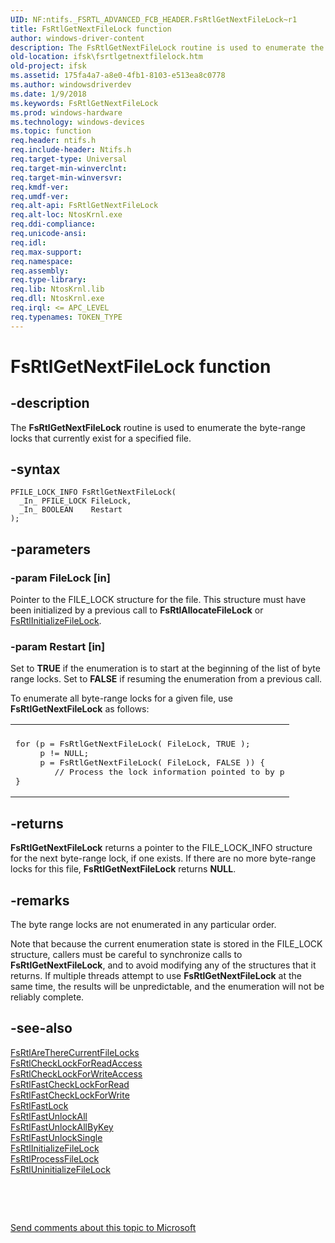 ```yaml
---
UID: NF:ntifs._FSRTL_ADVANCED_FCB_HEADER.FsRtlGetNextFileLock~r1
title: FsRtlGetNextFileLock function
author: windows-driver-content
description: The FsRtlGetNextFileLock routine is used to enumerate the byte-range locks that currently exist for a specified file.
old-location: ifsk\fsrtlgetnextfilelock.htm
old-project: ifsk
ms.assetid: 175fa4a7-a8e0-4fb1-8103-e513ea8c0778
ms.author: windowsdriverdev
ms.date: 1/9/2018
ms.keywords: FsRtlGetNextFileLock
ms.prod: windows-hardware
ms.technology: windows-devices
ms.topic: function
req.header: ntifs.h
req.include-header: Ntifs.h
req.target-type: Universal
req.target-min-winverclnt: 
req.target-min-winversvr: 
req.kmdf-ver: 
req.umdf-ver: 
req.alt-api: FsRtlGetNextFileLock
req.alt-loc: NtosKrnl.exe
req.ddi-compliance: 
req.unicode-ansi: 
req.idl: 
req.max-support: 
req.namespace: 
req.assembly: 
req.type-library: 
req.lib: NtosKrnl.lib
req.dll: NtosKrnl.exe
req.irql: <= APC_LEVEL
req.typenames: TOKEN_TYPE
---
```


# FsRtlGetNextFileLock function



## -description
The <b>FsRtlGetNextFileLock</b> routine is used to enumerate the byte-range locks that currently exist for a specified file.



## -syntax

````
PFILE_LOCK_INFO FsRtlGetNextFileLock(
  _In_ PFILE_LOCK FileLock,
  _In_ BOOLEAN    Restart
);
````


## -parameters

### -param FileLock [in]

Pointer to the FILE_LOCK structure for the file. This structure must have been initialized by a previous call to <b>FsRtlAllocateFileLock</b> or <a href="..\ntifs\nf-ntifs-_fsrtl_advanced_fcb_header-fsrtlinitializefilelock~r2.md">FsRtlInitializeFileLock</a>.


### -param Restart [in]

Set to <b>TRUE</b> if the enumeration is to start at the beginning of the list of byte range locks. Set to <b>FALSE</b> if resuming the enumeration from a previous call.

To enumerate all byte-range locks for a given file, use <b>FsRtlGetNextFileLock</b> as follows:

<div class="code"><span codelanguage=""><table>
<tr>
<th></th>
</tr>
<tr>
<td>
<pre>for (p = FsRtlGetNextFileLock( FileLock, TRUE );
     p != NULL;
     p = FsRtlGetNextFileLock( FileLock, FALSE )) {
        // Process the lock information pointed to by p
}</pre>
</td>
</tr>
</table></span></div>

## -returns
<b>FsRtlGetNextFileLock</b> returns a pointer to the FILE_LOCK_INFO structure for the next byte-range lock, if one exists. If there are no more byte-range locks for this file, <b>FsRtlGetNextFileLock</b> returns <b>NULL</b>.


## -remarks
The byte range locks are not enumerated in any particular order.

Note that because the current enumeration state is stored in the FILE_LOCK structure, callers must be careful to synchronize calls to <b>FsRtlGetNextFileLock</b>, and to avoid modifying any of the structures that it returns. If multiple threads attempt to use <b>FsRtlGetNextFileLock</b> at the same time, the results will be unpredictable, and the enumeration will not be reliably complete.


## -see-also
<dl>
<dt>
<a href="..\ntifs\nf-ntifs-fsrtlaretherecurrentfilelocks.md">FsRtlAreThereCurrentFileLocks</a>
</dt>
<dt>
<a href="..\ntifs\nf-ntifs-_fsrtl_advanced_fcb_header-fsrtlchecklockforreadaccess~r1.md">FsRtlCheckLockForReadAccess</a>
</dt>
<dt>
<a href="..\ntifs\nf-ntifs-_fsrtl_advanced_fcb_header-fsrtlchecklockforwriteaccess~r1.md">FsRtlCheckLockForWriteAccess</a>
</dt>
<dt>
<a href="..\ntifs\nf-ntifs-_fsrtl_advanced_fcb_header-fsrtlfastchecklockforread~r5.md">FsRtlFastCheckLockForRead</a>
</dt>
<dt>
<a href="..\ntifs\nf-ntifs-_fsrtl_advanced_fcb_header-fsrtlfastchecklockforwrite~r5.md">FsRtlFastCheckLockForWrite</a>
</dt>
<dt>
<a href="..\ntifs\nf-ntifs-fsrtlfastlock.md">FsRtlFastLock</a>
</dt>
<dt>
<a href="..\ntifs\nf-ntifs-_fsrtl_advanced_fcb_header-fsrtlfastunlockall~r3.md">FsRtlFastUnlockAll</a>
</dt>
<dt>
<a href="..\ntifs\nf-ntifs-_fsrtl_advanced_fcb_header-fsrtlfastunlockallbykey~r4.md">FsRtlFastUnlockAllByKey</a>
</dt>
<dt>
<a href="..\ntifs\nf-ntifs-_fsrtl_advanced_fcb_header-fsrtlfastunlocksingle~r7.md">FsRtlFastUnlockSingle</a>
</dt>
<dt>
<a href="..\ntifs\nf-ntifs-_fsrtl_advanced_fcb_header-fsrtlinitializefilelock~r2.md">FsRtlInitializeFileLock</a>
</dt>
<dt>
<a href="..\ntifs\nf-ntifs-_fsrtl_advanced_fcb_header-fsrtlprocessfilelock~r2.md">FsRtlProcessFileLock</a>
</dt>
<dt>
<a href="..\ntifs\nf-ntifs-_fsrtl_advanced_fcb_header-fsrtluninitializefilelock.md">FsRtlUninitializeFileLock</a>
</dt>
</dl>
 

 

<a href="mailto:wsddocfb@microsoft.com?subject=Documentation%20feedback [ifsk\ifsk]:%20FsRtlGetNextFileLock routine%20 RELEASE:%20(1/9/2018)&amp;body=%0A%0APRIVACY STATEMENT%0A%0AWe use your feedback to improve the documentation. We don't use your email address for any other purpose, and we'll remove your email address from our system after the issue that you're reporting is fixed. While we're working to fix this issue, we might send you an email message to ask for more info. Later, we might also send you an email message to let you know that we've addressed your feedback.%0A%0AFor more info about Microsoft's privacy policy, see http://privacy.microsoft.com/en-us/default.aspx." title="Send comments about this topic to Microsoft">Send comments about this topic to Microsoft</a>

